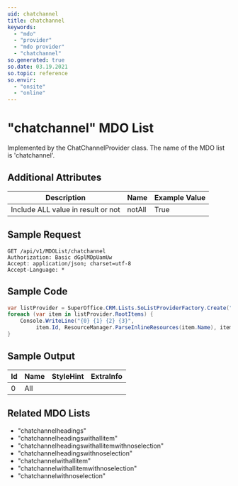 ```yaml
---
uid: chatchannel
title: chatchannel
keywords:
  - "mdo"
  - "provider"
  - "mdo provider"
  - "chatchannel"
so.generated: true
so.date: 03.19.2021
so.topic: reference
so.envir:
  - "onsite"
  - "online"
---
```


# "chatchannel" MDO List




Implemented by the <see cref="T:SuperOffice.CRM.Lists.ChatChannelProvider">ChatChannelProvider</see> class.
The name of the MDO list is 'chatchannel'.

## Additional Attributes

| Description | Name | Example Value |
|-----|-----|------|
|Include ALL value in result or not| notAll|True|





## Sample Request

```http!
GET /api/v1/MDOList/chatchannel
Authorization: Basic dGplMDpUamUw
Accept: application/json; charset=utf-8
Accept-Language: *

```

## Sample Code
```cs
var listProvider = SuperOffice.CRM.Lists.SoListProviderFactory.Create("chatchannel", forceFlatList: true);
foreach (var item in listProvider.RootItems) {
    Console.WriteLine("{0} {1} {2} {3}", 
         item.Id, ResourceManager.ParseInlineResources(item.Name), item.StyleHint, item.ExtraInfo);
}
```

## Sample Output

|Id   | Name  |StyleHint|ExtraInfo |
| --- | ----- | ------- | -------- |
|0|All|||


## Related MDO Lists

* "chatchannelheadings"
* "chatchannelheadingswithallitem"
* "chatchannelheadingswithallitemwithnoselection"
* "chatchannelheadingswithnoselection"
* "chatchannelwithallitem"
* "chatchannelwithallitemwithnoselection"
* "chatchannelwithnoselection"
